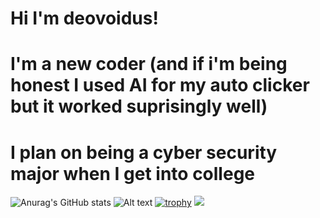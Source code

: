 # Hi I'm deovoidus!
# I'm a new coder (and if i'm being honest I used AI for my auto clicker but it worked suprisingly well)
# I plan on being a cyber security major when I get into college
![Anurag's GitHub stats](https://github-readme-stats.vercel.app/api?username=Deovoidus&show_icons=true&theme=radical)
![Alt text](https://spotify-recently-played-readme.vercel.app/api?user=31olsprwilkzxlgp4na7nvensoxm)
[![trophy](https://github-profile-trophy.vercel.app/?username=Deovoidus&theme=onedark)](https://github.com/ryo-ma/github-profile-trophy)
![](https://komarev.com/ghpvc/?username=Deovoidus)
